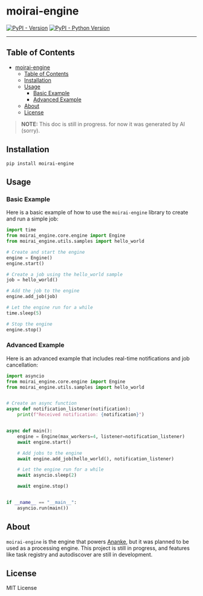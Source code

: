 # moirai-engine

[![PyPI - Version](https://img.shields.io/pypi/v/moirai-engine.svg)](https://pypi.org/project/moirai-engine)
[![PyPI - Python Version](https://img.shields.io/pypi/pyversions/moirai-engine.svg)](https://pypi.org/project/moirai-engine)

-----

## Table of Contents
<!-- TOC -->

- [moirai-engine](#moirai-engine)
  - [Table of Contents](#table-of-contents)
  - [Installation](#installation)
  - [Usage](#usage)
    - [Basic Example](#basic-example)
    - [Advanced Example](#advanced-example)
  - [About](#about)
  - [License](#license)

<!-- /TOC -->


> **NOTE:** This doc is still in progress. for now it was generated by AI (sorry).

## Installation

```console
pip install moirai-engine
```

## Usage

### Basic Example

Here is a basic example of how to use the `moirai-engine` library to create and run a simple job:

```python
import time
from moirai_engine.core.engine import Engine
from moirai_engine.utils.samples import hello_world

# Create and start the engine
engine = Engine()
engine.start()

# Create a job using the hello_world sample
job = hello_world()

# Add the job to the engine
engine.add_job(job)

# Let the engine run for a while
time.sleep(5)

# Stop the engine
engine.stop()
```

### Advanced Example

Here is an advanced example that includes real-time notifications and job cancellation:

```python
import asyncio
from moirai_engine.core.engine import Engine
from moirai_engine.utils.samples import hello_world


# Create an async function
async def notification_listener(notification):
    print(f"Received notification: {notification}")


async def main():
    engine = Engine(max_workers=4, listener=notification_listener)
    await engine.start()

    # Add jobs to the engine
    await engine.add_job(hello_world(), notification_listener)

    # Let the engine run for a while
    await asyncio.sleep(2)

    await engine.stop()


if __name__ == "__main__":
    asyncio.run(main())

```

## About

`moirai-engine` is the engine that powers [Ananke](https://github.com/fcrozetta/ananke), but it was planned to be used as a processing engine. This project is still in progress, and features like task registry and autodiscover are still in development.

## License

MIT License
